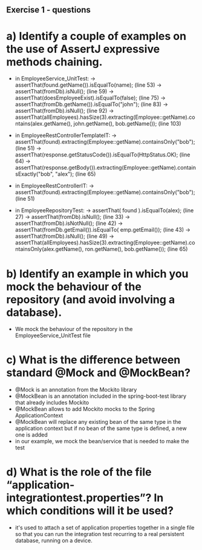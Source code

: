 ## Exercise 1 - questions

# a) Identify a couple of examples on the use of AssertJ expressive methods chaining.

- in EmployeeService_UnitTest:
	-> assertThat(found.getName()).isEqualTo(name); (line 53)
	-> assertThat(fromDb).isNull(); (line 59)
	-> assertThat(doesEmployeeExist).isEqualTo(false); (line 75)
	-> assertThat(fromDb.getName()).isEqualTo("john"); (line 83)
	-> assertThat(fromDb).isNull(); (line 92)
	-> assertThat(allEmployees).hasSize(3).extracting(Employee::getName).contains(alex.getName(), john.getName(), bob.getName()); (line 103)

- in EmployeeRestControllerTemplateIT:
	-> assertThat(found).extracting(Employee::getName).containsOnly("bob"); (line 51)
	-> assertThat(response.getStatusCode()).isEqualTo(HttpStatus.OK); (line 64)
	-> assertThat(response.getBody()).extracting(Employee::getName).containsExactly("bob", "alex"); (line 65)
	
- in EmployeeRestControllerIT:
	-> assertThat(found).extracting(Employee::getName).containsOnly("bob"); (line 51)

- in EmployeeRepositoryTest:
	-> assertThat( found ).isEqualTo(alex); (line 27)
	-> assertThat(fromDb).isNull(); (line 33)
	-> assertThat(fromDb).isNotNull(); (line 42)
	-> assertThat(fromDb.getEmail()).isEqualTo( emp.getEmail()); (line 43)
	-> assertThat(fromDb).isNull(); (line 49)
	-> assertThat(allEmployees).hasSize(3).extracting(Employee::getName).containsOnly(alex.getName(), ron.getName(), bob.getName()); (line 65)

# b) Identify an example in which you mock the behaviour of the repository (and avoid involving a database). 
- We mock the behaviour of the repository in the EmployeeService_UnitTest file


# c) What is the difference between standard @Mock and @MockBean?
- @Mock is an annotation from the Mockito library
- @MockBean is an annotation included in the spring-boot-test library that already includes Mockito
- @MockBean allows to add Mockito mocks to the Spring ApplicationContext
- @MockBean will replace any existing bean of the same type in the application context but if no bean of the same type is defined, a new one is added
- in our example, we mock the bean/service that is needed to make the test


# d) What is the role of the file “application-integrationtest.properties”? In which conditions will it be used?
- it's used to attach a set of application properties together in a single file so that you can run the integration test recurring to a real persistent database, running on a device.







